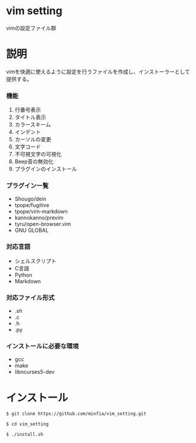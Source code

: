 # vim setting
vimの設定ファイル群

# 説明
vimを快適に使えるように設定を行うファイルを作成し、インストーラーとして提供する。

### 機能
1. 行番号表示
2. タイトル表示
3. カラースキーム
4. インデント
5. カーソルの変更
6. 文字コード
7. 不可視文字の可視化
8. Beep音の無効化
9. プラグインのインストール

### プラグイン一覧
* Shougo/dein
* tpope/fugitive
* tpope/vim-markdown
* kannokanno/previm
* tyru/open-browser.vim
* GNU GLOBAL

### 対応言語
* シェルスクリプト
* C言語
* Python
* Markdown

### 対応ファイル形式
* .sh
* .c
* .h
* .py

### インストールに必要な環境
* gcc
* make
* libncurses5-dev

# インストール
`$ git clone https://github.com/minfia/vim_setting.git`

`$ cd vim_setting`

`$ ./install.sh`

